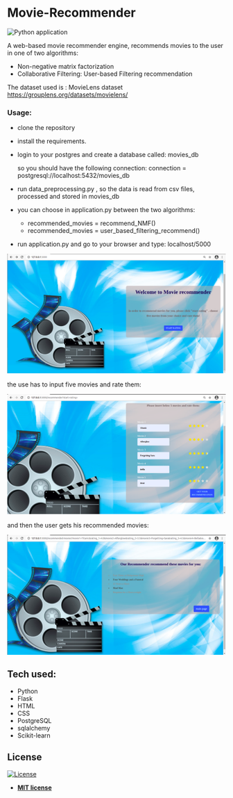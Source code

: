 # Movie-Recommender
![Python application](https://github.com/Wassouf289/Movie-Recommender/workflows/Python%20application/badge.svg)

A web-based movie recommender engine, recommends movies to the user in one of two algorithms:
  - Non-negative matrix factorization
  - Collaborative Filtering: User-based Filtering recommendation
  
The dataset used is : MovieLens dataset https://grouplens.org/datasets/movielens/

### Usage:
- clone the repository
- install the requirements.
- login to your postgres and create a database called: movies_db

  so you should have the following connection:  connection = postgresql://localhost:5432/movies_db
 - run data_preprocessing.py , so the data is read from csv files, processed and stored in movies_db
 - you can choose in application.py between the two algorithms:
    - recommended_movies = recommend_NMF()
    - recommended_movies = user_based_filtering_recommend()
 - run application.py and go to your browser and type: localhost/5000

<img src="static/images/main_page.png" >

the use has to input five movies and rate them:

<img src="static/images/movies_rating.png" >

and then the user gets his recommended movies:

<img src="static/images/results.png" >

## Tech used:
 - Python
 - Flask
 - HTML
 - CSS
 - PostgreSQL
 - sqlalchemy
 - Scikit-learn


## License

[![License](http://img.shields.io/:license-mit-blue.svg?style=flat-square)](http://badges.mit-license.org)

- **[MIT license](http://opensource.org/licenses/mit-license.php)**

